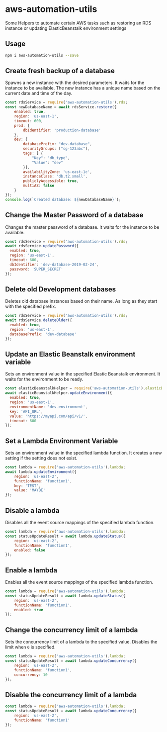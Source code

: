# aws-automation-utils  
Some Helpers to automate certain AWS tasks such as restoring an RDS instance or updating ElasticBeanstalk environment settings

## Usage  

```bash
npm i aws-automation-utils --save
```

## Create fresh backup of a database  

Spawns a new instance with the desired parameters. It waits for the instance to be available. The new instance has a unique name based on the current date and time of the day.  

```js
const rdsService = require('aws-automation-utils').rds;
const newDatabaseName = await rdsService.restore({
    enabled: true,
    region: 'us-east-1',
    timeout: 600,
    prod: {
        dbIdentifier: 'production-database'
    },
    dev: {
        databasePrefix: "dev-database",
        securityGroups: ["sg-123abc"],
        tags: [ {
            "Key": "db_type",
            "Value": "dev"
        }],
        availabilityZone: 'us-east-1c',
        instanceClass: 'db.t2.small',
        publiclyAccessible: true,
        multiAZ: false
    }
});
console.log(`Created database: ${newDatabaseName}`);
```

## Change the Master Password of a database  

Changes the master password of a database. It waits for the instance to be available.  

```js
const rdsService = require('aws-automation-utils').rds;
await rdsService.updatePassword({
  enabled: true,
  region: 'us-east-1',
  timeout: 600,
  dbIdentifier: 'dev-database-2019-02-24',
  password: 'SUPER_SECRET'
});
```

## Delete old Development databases  

Deletes old database instances based on their name. As long as they start with the specified prefix.  

```js
const rdsService = require('aws-automation-utils').rds;
await rdsService.deleteOlder({
  enabled: true,
  region: 'us-east-1',
  databasePrefix: 'dev-database'
});
```

## Update an Elastic Beanstalk environment variable  

Sets an environment value in the specified Elastic Beanstalk environment. It waits for the environment to be ready.  

```js
const elasticBeanstalkHelper = require('aws-automation-utils').elasticBeanstalk;
await elasticBeanstalkHelper.updateEnvironment({
  enabled: true,
  region: 'us-east-1',
  environmentName: 'dev-environment',
  key: 'API_URL',
  value: 'https://myapi.com/api/v1/',
  timeout: 600
});
```

## Set a Lambda Environment Variable  

Sets an environment value in the specified lambda function. It creates a new setting if the setting does not exist.  

```js
const lambda = require('aws-automation-utils').lambda;
await lambda.updateEnvironment({
    region: 'us-east-2',
    functionName: 'function1',
    key: 'TEST',
    value: 'MAYBE'
});
```

## Disable a lambda  

Disables all the event source mappings of the specified lambda function.  

```js
const lambda = require('aws-automation-utils').lambda;
const statusUpdateResult = await lambda.updateStatus({
    region: 'us-east-2',
    functionName: 'function1',
    enabled: false
});
```

## Enable a lambda  

Enables all the event source mappings of the specified lambda function.  

```js
const lambda = require('aws-automation-utils').lambda;
const statusUpdateResult = await lambda.updateStatus({
    region: 'us-east-2',
    functionName: 'function1',
    enabled: true
});
```

## Change the concurrency limit of a lambda  

Sets the concurrency limit of a lambda to the specified value. Disables the limit when `0` is specified.  

```js
const lambda = require('aws-automation-utils').lambda;
const statusUpdateResult = await lambda.updateConcurrency({
    region: 'us-east-2',
    functionName: 'function1',
    concurrency: 10
});
```

## Disable the concurrency limit of a lambda  

```js
const lambda = require('aws-automation-utils').lambda;
const statusUpdateResult = await lambda.updateConcurrency({
    region: 'us-east-2',
    functionName: 'function1'
});
```

